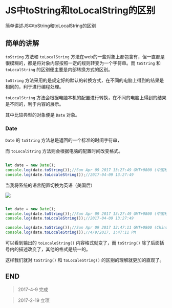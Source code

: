 # JS中toString和toLocalString的区别

简单讲述JS中toString和toLocalString的区别

## 简单的讲解

`toString` 方法和 `toLocalString` 方法在web的一些对象上都包含有，但一直都是很模糊的，都是将对象内容按照一定的规则转变为一个字符串。而 `toString` 和 `toLocalString` 的区别便主要是内部转换方式的区别。

`toString` 方法采用的是规定好的默认的转换方式，在不同的电脑上得到的结果是相同的，利于进行编程处理。

`toLocalString` 方法会根据电脑本机的配置进行转换，在不同的电脑上得到的结果是不同的，利于内容的展示。

其中比较典型的对象便是 `Date` 对象。

### Date

`Date` 的 `toString` 方法总是返回的一个标准的时间字符串，

而 `toLocalString` 方法则会根据电脑的配置时间改变格式。

``` javascript

let date = new Date();
console.log(date.toString());//Sun Apr 09 2017 13:27:49 GMT+0800 (中国标准时间)
console.log(date.toLocaleString());//2017-04-09 13:27:49

```

当我将系统的语言配置切换为英语（美国后）

![](http://o7yupdhjc.bkt.clouddn.com/17-4-9/89141664-file_1491717122749_cb5a.png)

``` javascript

let date = new Date();
console.log(date.toString());//Sun Apr 09 2017 13:27:49 GMT+0800 (中国标准时间)
console.log(date.toLocaleString());//2017-04-09 13:27:49

console.log(date.toString());//Sun Apr 09 2017 13:47:11 GMT+0800 (China Standard Time)
console.log(date.toLocaleString());//4/9/2017, 1:47:11 PM

```

可以看到输出的 `toLocaleString()` 内容格式就变了，而 `toString()` 除了后面括号内的描述改变了，其他的格式是统一的。

这样我们就对 `toString()` 和 `toLocaleString()` 的区别的理解就更加的直观了。


##  END

>   2017-4-9  完成

>   2017-2-19 立项
